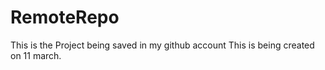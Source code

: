 # RemoteRepo
This is the Project being saved in my github account
This is being created on 11 march.

